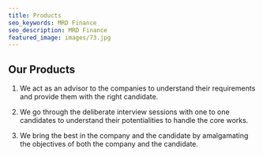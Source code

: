 ```yaml
---
title: Products
seo_keywords: MRD Finance
seo_description: MRD Finance
featured_image: images/73.jpg
---
```

 
## Our Products

1. We act as an advisor to the companies to understand their requirements and provide them with the right candidate.

2. We go through the deliberate interview sessions with one to one candidates to understand their potentialities to handle the core works.

3. We bring the best in the company and the candidate by amalgamating the objectives of both the company and the candidate.
